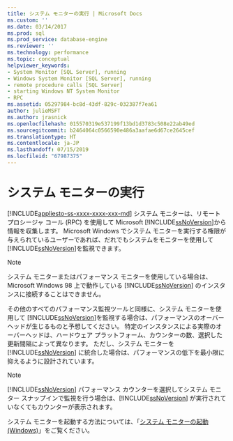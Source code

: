 ```yaml
---
title: システム モニターの実行 | Microsoft Docs
ms.custom: ''
ms.date: 03/14/2017
ms.prod: sql
ms.prod_service: database-engine
ms.reviewer: ''
ms.technology: performance
ms.topic: conceptual
helpviewer_keywords:
- System Monitor [SQL Server], running
- Windows System Monitor [SQL Server], running
- remote procedure calls [SQL Server]
- starting Windows NT System Monitor
- RPC
ms.assetid: 05297984-bc8d-43df-829c-032387f7ea61
author: julieMSFT
ms.author: jrasnick
ms.openlocfilehash: 015570319e537199f13bd1d3783c508e22ab49ed
ms.sourcegitcommit: b2464064c0566590e486a3aafae6d67ce2645cef
ms.translationtype: HT
ms.contentlocale: ja-JP
ms.lasthandoff: 07/15/2019
ms.locfileid: "67987375"
---
```

# <a name="run-system-monitor"></a>システム モニターの実行
[!INCLUDE[appliesto-ss-xxxx-xxxx-xxx-md](../../includes/appliesto-ss-xxxx-xxxx-xxx-md.md)]
  システム モニターは、リモート プロシージャ コール (RPC) を使用して Microsoft [!INCLUDE[ssNoVersion](../../includes/ssnoversion-md.md)]から情報を収集します。 Microsoft Windows でシステム モニターを実行する権限が与えられているユーザーであれば、だれでもシステムをモニターを使用して [!INCLUDE[ssNoVersion](../../includes/ssnoversion-md.md)]を監視できます。  
  
> [!NOTE]  
>  システム モニターまたはパフォーマンス モニターを使用している場合は、Microsoft Windows 98 上で動作している [!INCLUDE[ssNoVersion](../../includes/ssnoversion-md.md)] のインスタンスに接続することはできません。  
  
 その他のすべてのパフォーマンス監視ツールと同様に、システム モニターを使用して [!INCLUDE[ssNoVersion](../../includes/ssnoversion-md.md)]を監視する場合は、パフォーマンスのオーバーヘッドが生じるものと予想してください。 特定のインスタンスによる実際のオーバーヘッドは、ハードウェア プラットフォーム、カウンターの数、選択した更新間隔によって異なります。 ただし、システム モニターを [!INCLUDE[ssNoVersion](../../includes/ssnoversion-md.md)] に統合した場合は、パフォーマンスの低下を最小限に抑えるように設計されています。  
  
> [!NOTE]  
>  [!INCLUDE[ssNoVersion](../../includes/ssnoversion-md.md)] パフォーマンス カウンターを選択してシステム モニター スナップインで監視を行う場合は、[!INCLUDE[ssNoVersion](../../includes/ssnoversion-md.md)] が実行されていなくてもカウンターが表示されます。  
  
 システム モニターを起動する方法については、「[システム モニターの起動&#40;Windows&#41;](../../relational-databases/performance/start-system-monitor-windows.md)」をご覧ください。  
  
  
